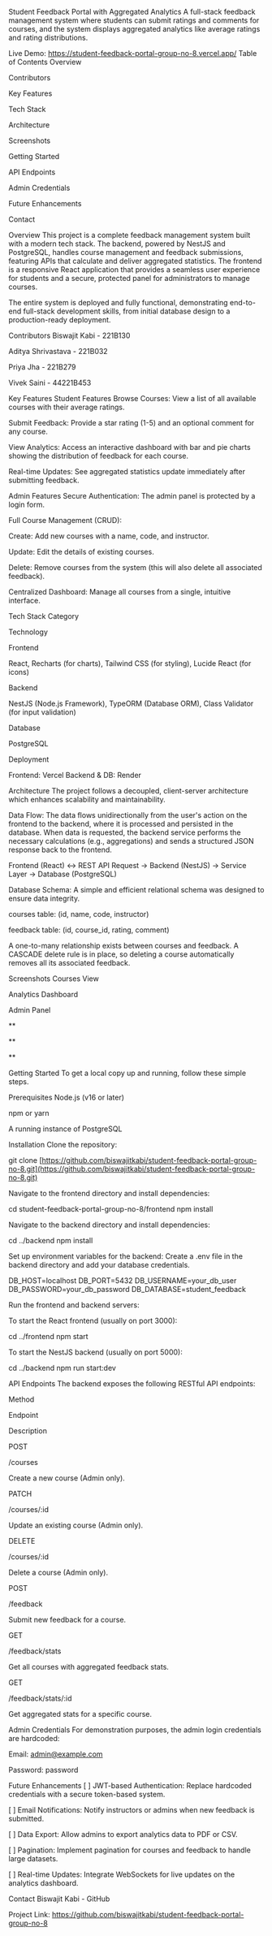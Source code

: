 Student Feedback Portal with Aggregated Analytics
A full-stack feedback management system where students can submit ratings and comments for courses, and the system displays aggregated analytics like average ratings and rating distributions.

Live Demo: https://student-feedback-portal-group-no-8.vercel.app/
Table of Contents
Overview

Contributors

Key Features

Tech Stack

Architecture

Screenshots

Getting Started

API Endpoints

Admin Credentials

Future Enhancements

Contact

Overview
This project is a complete feedback management system built with a modern tech stack. The backend, powered by NestJS and PostgreSQL, handles course management and feedback submissions, featuring APIs that calculate and deliver aggregated statistics. The frontend is a responsive React application that provides a seamless user experience for students and a secure, protected panel for administrators to manage courses.

The entire system is deployed and fully functional, demonstrating end-to-end full-stack development skills, from initial database design to a production-ready deployment.

Contributors
Biswajit Kabi - 221B130

Aditya Shrivastava - 221B032

Priya Jha - 221B279

Vivek Saini - 44221B453

Key Features
Student Features
Browse Courses: View a list of all available courses with their average ratings.

Submit Feedback: Provide a star rating (1-5) and an optional comment for any course.

View Analytics: Access an interactive dashboard with bar and pie charts showing the distribution of feedback for each course.

Real-time Updates: See aggregated statistics update immediately after submitting feedback.

Admin Features
Secure Authentication: The admin panel is protected by a login form.

Full Course Management (CRUD):

Create: Add new courses with a name, code, and instructor.

Update: Edit the details of existing courses.

Delete: Remove courses from the system (this will also delete all associated feedback).

Centralized Dashboard: Manage all courses from a single, intuitive interface.

Tech Stack
Category

Technology

Frontend

React, Recharts (for charts), Tailwind CSS (for styling), Lucide React (for icons)

Backend

NestJS (Node.js Framework), TypeORM (Database ORM), Class Validator (for input validation)

Database

PostgreSQL

Deployment

Frontend: Vercel 
 Backend & DB: Render

Architecture
The project follows a decoupled, client-server architecture which enhances scalability and maintainability.

Data Flow:
The data flows unidirectionally from the user's action on the frontend to the backend, where it is processed and persisted in the database. When data is requested, the backend service performs the necessary calculations (e.g., aggregations) and sends a structured JSON response back to the frontend.

Frontend (React) ↔ REST API Request → Backend (NestJS) → Service Layer → Database (PostgreSQL)

Database Schema:
A simple and efficient relational schema was designed to ensure data integrity.

courses table: (id, name, code, instructor)

feedback table: (id, course_id, rating, comment)

A one-to-many relationship exists between courses and feedback. A CASCADE delete rule is in place, so deleting a course automatically removes all its associated feedback.

Screenshots
Courses View

Analytics Dashboard

Admin Panel

**

**

**

Getting Started
To get a local copy up and running, follow these simple steps.

Prerequisites
Node.js (v16 or later)

npm or yarn

A running instance of PostgreSQL

Installation
Clone the repository:

git clone [https://github.com/biswajitkabi/student-feedback-portal-group-no-8.git](https://github.com/biswajitkabi/student-feedback-portal-group-no-8.git)

Navigate to the frontend directory and install dependencies:

cd student-feedback-portal-group-no-8/frontend
npm install

Navigate to the backend directory and install dependencies:

cd ../backend
npm install

Set up environment variables for the backend:
Create a .env file in the backend directory and add your database credentials.

DB_HOST=localhost
DB_PORT=5432
DB_USERNAME=your_db_user
DB_PASSWORD=your_db_password
DB_DATABASE=student_feedback

Run the frontend and backend servers:

To start the React frontend (usually on port 3000):

cd ../frontend
npm start

To start the NestJS backend (usually on port 5000):

cd ../backend
npm run start:dev

API Endpoints
The backend exposes the following RESTful API endpoints:

Method

Endpoint

Description

POST

/courses

Create a new course (Admin only).

PATCH

/courses/:id

Update an existing course (Admin only).

DELETE

/courses/:id

Delete a course (Admin only).

POST

/feedback

Submit new feedback for a course.

GET

/feedback/stats

Get all courses with aggregated feedback stats.

GET

/feedback/stats/:id

Get aggregated stats for a specific course.

Admin Credentials
For demonstration purposes, the admin login credentials are hardcoded:

Email: admin@example.com

Password: password

Future Enhancements
[ ] JWT-based Authentication: Replace hardcoded credentials with a secure token-based system.

[ ] Email Notifications: Notify instructors or admins when new feedback is submitted.

[ ] Data Export: Allow admins to export analytics data to PDF or CSV.

[ ] Pagination: Implement pagination for courses and feedback to handle large datasets.

[ ] Real-time Updates: Integrate WebSockets for live updates on the analytics dashboard.

Contact
Biswajit Kabi - GitHub

Project Link: https://github.com/biswajitkabi/student-feedback-portal-group-no-8